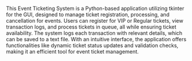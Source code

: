 This Event Ticketing System is a Python-based application utilizing tkinter for the GUI, designed to manage ticket registration, processing, and cancellation for events. Users can register for VIP or Regular tickets, view transaction logs, and process tickets in queue, all while ensuring ticket availability. The system logs each transaction with relevant details, which can be saved to a text file. With an intuitive interface, the application offers functionalities like dynamic ticket status updates and validation checks, making it an efficient tool for event ticket management.
